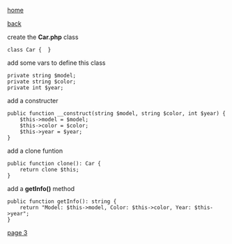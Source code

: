 [home](./page01.md)

[back](./page01.md)

create the **Car.php** class

```
class Car {  }
```

add some vars to define this class

```
private string $model;
private string $color;
private int $year;
```


add a constructer

```
public function __construct(string $model, string $color, int $year) {
    $this->model = $model;
    $this->color = $color;
    $this->year = $year;
}
```


add a clone funtion

```
public function clone(): Car {
    return clone $this;
}
```

add a **getInfo()** method

```
public function getInfo(): string {
    return "Model: $this->model, Color: $this->color, Year: $this->year";
}
```


[page 3](./page03.md)
